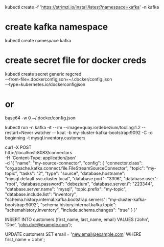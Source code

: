 kubectl create -f 'https://strimzi.io/install/latest?namespace=kafka' -n kafka

# create kafka namespace
kubectl create namespace kafka

# create secret file for docker creds
kubectl create secret generic regcred \
    --from-file=.dockerconfigjson=~/.docker/config.json \
    --type=kubernetes.io/dockerconfigjson

# or
base64 -w 0 ~/.docker/config.json


kubectl run -n kafka -it --rm --image=quay.io/debezium/tooling:1.2  --restart=Never watcher -- kcat -b my-cluster-kafka-bootstrap:9092 -C -o beginning -t mysql.inventory.customers


curl -X POST \
  http://localhost:8083/connectors \
  -H 'Content-Type: application/json' \
  -d '{
    "name": "my-source-connector",
    "config": {
      "connector.class": "org.apache.kafka.connect.file.FileStreamSourceConnector",
      "topic": "my-topic",
      "tasks": "2",
      "type": "source",
      "database.hostname": "mysql.default.svc.cluster.local",
      "database.port": "3306",
      "database.user": "root",
      "database.password": "debezium",
      "database.server.i": "223344",
      "database.server.name": "mysql",
      "topic.prefix": "my-topic",
      "database.include.list": "inventory",
      "schema.history.internal.kafka.bootstrap.servers": "my-cluster-kafka-bootstrap:9092",
      "schema.history.internal.kafka.topic": "schemahistory.inventory",
      "include.schema.changes": "true"
    }
  }'


INSERT INTO customers (first_name, last_name, email) VALUES ('John', 'Doe', 'john.doe@example.com');

UPDATE customers SET email = 'new.email@example.com' WHERE first_name = 'John';



